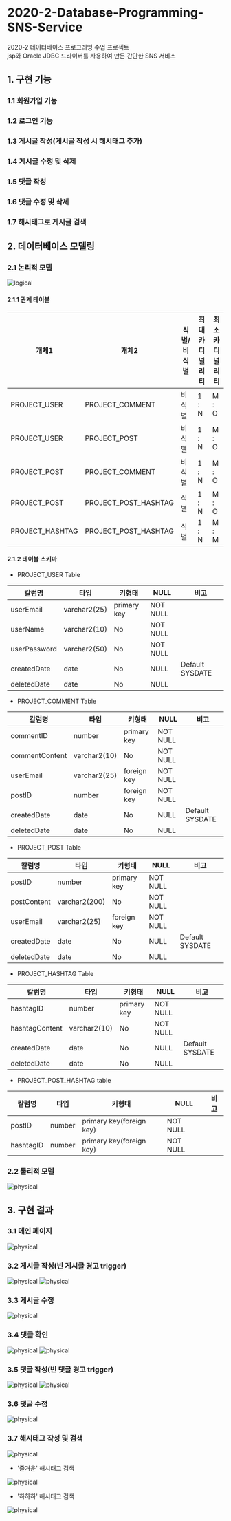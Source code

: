 # 2020-2-Database-Programming-SNS-Service

2020-2 데이터베이스 프로그래밍 수업 프로젝트 <br>
jsp와 Oracle JDBC 드라이버를 사용하여 만든 간단한 SNS 서비스

## 1. 구현 기능

### 1.1 회원가입 기능

### 1.2 로그인 기능

### 1.3 게시글 작성(게시글 작성 시 해시태그 추가)

### 1.4 게시글 수정 및 삭제

### 1.5 댓글 작성

### 1.6 댓글 수정 및 삭제

### 1.7 해시태그로 게시글 검색

## 2. 데이터베이스 모델링

### 2.1 논리적 모델

![logical](./images/noname01.png)

#### 2.1.1 관계 테이블

| 개체1           | 개체2                | 식별/비식별 | 최대 카디널리티 | 최소 카디널리티 |
| --------------- | -------------------- | ----------- | --------------- | --------------- |
| PROJECT_USER    | PROJECT_COMMENT      | 비식별      | 1 : N           | M : O           |
| PROJECT_USER    | PROJECT_POST         | 비식별      | 1 : N           | M : O           |
| PROJECT_POST    | PROJECT_COMMENT      | 비식별      | 1 : N           | M : O           |
| PROJECT_POST    | PROJECT_POST_HASHTAG | 식별        | 1 : N           | M : O           |
| PROJECT_HASHTAG | PROJECT_POST_HASHTAG | 식별        | 1 : N           | M : M           |

#### 2.1.2 테이블 스키마

- PROJECT_USER Table

| 칼럼명       | 타입         | 키형태      | NULL     | 비고            |
| ------------ | ------------ | ----------- | -------- | --------------- |
| userEmail    | varchar2(25) | primary key | NOT NULL |                 |
| userName     | varchar2(10) | No          | NOT NULL |                 |
| userPassword | varchar2(50) | No          | NOT NULL |                 |
| createdDate  | date         | No          | NULL     | Default SYSDATE |
| deletedDate  | date         | No          | NULL     |                 |

- PROJECT_COMMENT Table

| 칼럼명         | 타입         | 키형태      | NULL     | 비고            |
| -------------- | ------------ | ----------- | -------- | --------------- |
| commentID      | number       | primary key | NOT NULL |                 |
| commentContent | varchar2(10) | No          | NOT NULL |                 |
| userEmail      | varchar2(25) | foreign key | NOT NULL |                 |
| postID         | number       | foreign key | NOT NULL |                 |
| createdDate    | date         | No          | NULL     | Default SYSDATE |
| deletedDate    | date         | No          | NULL     |                 |

- PROJECT_POST Table

| 칼럼명      | 타입          | 키형태      | NULL     | 비고            |
| ----------- | ------------- | ----------- | -------- | --------------- |
| postID      | number        | primary key | NOT NULL |                 |
| postContent | varchar2(200) | No          | NOT NULL |                 |
| userEmail   | varchar2(25)  | foreign key | NOT NULL |                 |
| createdDate | date          | No          | NULL     | Default SYSDATE |
| deletedDate | date          | No          | NULL     |                 |

- PROJECT_HASHTAG Table

| 칼럼명         | 타입         | 키형태      | NULL     | 비고            |
| -------------- | ------------ | ----------- | -------- | --------------- |
| hashtagID      | number       | primary key | NOT NULL |                 |
| hashtagContent | varchar2(10) | No          | NOT NULL |                 |
| createdDate    | date         | No          | NULL     | Default SYSDATE |
| deletedDate    | date         | No          | NULL     |                 |

- PROJECT_POST_HASHTAG table

| 칼럼명    | 타입   | 키형태                   | NULL     | 비고 |
| --------- | ------ | ------------------------ | -------- | ---- |
| postID    | number | primary key(foreign key) | NOT NULL |      |
| hashtagID | number | primary key(foreign key) | NOT NULL |      |

### 2.2 물리적 모델

![physical](./images/noname02.png)

## 3. 구현 결과

### 3.1 메인 페이지

![physical](./images/noname04.png)

### 3.2 게시글 작성(빈 게시글 경고 trigger)

![physical](./images/noname05.png)
![physical](./images/noname14.png)

### 3.3 게시글 수정

![physical](./images/noname15.png)

### 3.4 댓글 확인

![physical](./images/noname08.png)
![physical](./images/noname09.png)

### 3.5 댓글 작성(빈 댓글 경고 trigger)

![physical](./images/noname10.png)
![physical](./images/noname16.png)

### 3.6 댓글 수정

![physical](./images/noname17.png)

### 3.7 해시태그 작성 및 검색

![physical](./images/noname11.png)

- '즐거운' 해시태그 검색

![physical](./images/noname12.png)

- '하하하' 해시태그 검색

![physical](./images/noname13.png)
